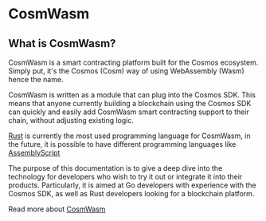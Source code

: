 # CosmWasm

## What is CosmWasm?[​](https://docs.cosmwasm.com/docs/1.0/#what-is-cosmwasm) <a href="#what-is-cosmwasm" id="what-is-cosmwasm"></a>

CosmWasm is a smart contracting platform built for the Cosmos ecosystem. Simply put, it's the Cosmos (Cosm) way of using WebAssembly (Wasm) hence the name.

CosmWasm is written as a module that can plug into the Cosmos SDK. This means that anyone currently building a blockchain using the Cosmos SDK can quickly and easily add CosmWasm smart contracting support to their chain, without adjusting existing logic.

[Rust](https://www.rust-lang.org/) is currently the most used programming language for CosmWasm, in the future, it is possible to have different programming languages like [AssemblyScript](https://www.assemblyscript.org/)

The purpose of this documentation is to give a deep dive into the technology for developers who wish to try it out or integrate it into their products. Particularly, it is aimed at Go developers with experience with the Cosmos SDK, as well as Rust developers looking for a blockchain platform.

Read more about [CosmWasm](https://docs.cosmwasm.com/docs/1.0/)
